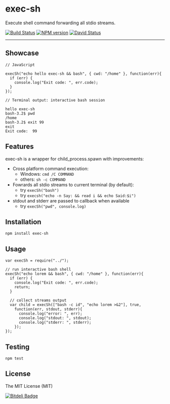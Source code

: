 # exec-sh

Execute shell command forwarding all stdio streams.

[![Build Status](https://travis-ci.org/tsertkov/exec-sh)](https://travis-ci.org/tsertkov/exec-sh)
[![NPM version](https://badge.fury.io/js/exec-sh.png)](http://badge.fury.io/js/exec-sh)
[![David Status](https://david-dm.org/tsertkov/exec-sh.png)](https://david-dm.org/tsertkov/exec-sh) 

---

## Showcase
```
// JavaScript

execSh("echo hello exec-sh && bash", { cwd: "/home" }, function(err){
  if (err) {
    console.log("Exit code: ", err.code);
  }
});
```

```
// Terminal output: interactive bash session

hello exec-sh
bash-3.2$ pwd
/home
bash-3.2$ exit 99
exit
Exit code:  99
```

## Features

exec-sh is a wrapper for child_process.spawn with improvements:

- Cross platform command execution:
  - Windows: `cmd /C COMMAND`
  - others: `sh -c COMMAND`
- Fowrards all stdio streams to current terminal (by default):
  - try `execSh("bash")`
  - try `execsh("echo -n Say: && read i && echo Said:$i")`
- stdout and stderr are passed to callback when available
  - try `execSh("pwd", console.log)`

## Installation

`npm install exec-sh`

## Usage

```
var execSh = require("../");

// run interactive bash shell
execSh("echo lorem && bash", { cwd: "/home" }, function(err){
  if (err) {
    console.log("Exit code: ", err.code);
    return;
  }

  // collect streams output
  var child = execSh(["bash -c id", "echo lorem >&2"], true,
    function(err, stdout, stderr){
      console.log("error: ", err);
      console.log("stdout: ", stdout);
      console.log("stderr: ", stderr);
    });
});
```

## Testing

`npm test`

## License

The MIT License (MIT)

[![Bitdeli Badge](https://d2weczhvl823v0.cloudfront.net/tsertkov/exec-sh/trend.png)](https://bitdeli.com/free "Bitdeli Badge")